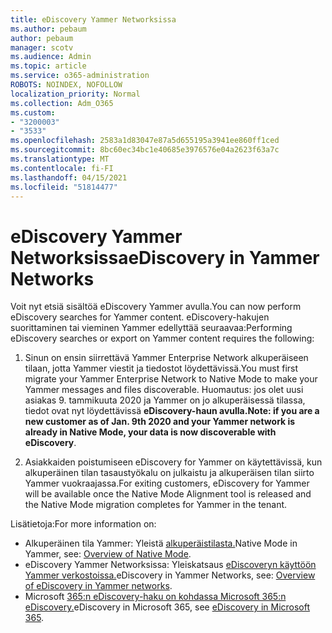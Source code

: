 ```yaml
---
title: eDiscovery Yammer Networksissa
ms.author: pebaum
author: pebaum
manager: scotv
ms.audience: Admin
ms.topic: article
ms.service: o365-administration
ROBOTS: NOINDEX, NOFOLLOW
localization_priority: Normal
ms.collection: Adm_O365
ms.custom:
- "3200003"
- "3533"
ms.openlocfilehash: 2583a1d83047e87a5d655195a3941ee860ff1ced
ms.sourcegitcommit: 8bc60ec34bc1e40685e3976576e04a2623f63a7c
ms.translationtype: MT
ms.contentlocale: fi-FI
ms.lasthandoff: 04/15/2021
ms.locfileid: "51814477"
---
```

# <a name="ediscovery-in-yammer-networks"></a><span data-ttu-id="8cfd3-102">eDiscovery Yammer Networksissa</span><span class="sxs-lookup"><span data-stu-id="8cfd3-102">eDiscovery in Yammer Networks</span></span>

<span data-ttu-id="8cfd3-103">Voit nyt etsiä sisältöä eDiscovery Yammer avulla.</span><span class="sxs-lookup"><span data-stu-id="8cfd3-103">You can now perform eDiscovery searches for Yammer content.</span></span>  <span data-ttu-id="8cfd3-104">eDiscovery-hakujen suorittaminen tai vieminen Yammer edellyttää seuraavaa:</span><span class="sxs-lookup"><span data-stu-id="8cfd3-104">Performing eDiscovery searches or export on Yammer content requires the following:</span></span>

1. <span data-ttu-id="8cfd3-105">Sinun on ensin siirrettävä Yammer Enterprise Network alkuperäiseen tilaan, jotta Yammer viestit ja tiedostot löydettävissä.</span><span class="sxs-lookup"><span data-stu-id="8cfd3-105">You must first migrate your Yammer Enterprise Network to Native Mode to make your Yammer messages and files discoverable.</span></span> <span data-ttu-id="8cfd3-106">Huomautus: jos olet uusi asiakas 9. tammikuuta 2020 ja Yammer on jo alkuperäisessä tilassa, tiedot ovat nyt löydettävissä **eDiscovery-haun avulla.**</span><span class="sxs-lookup"><span data-stu-id="8cfd3-106">**Note: if you are a new customer as of Jan. 9th 2020 and your Yammer network is already in Native Mode, your data is now discoverable with eDiscovery**.</span></span>

2. <span data-ttu-id="8cfd3-107">Asiakkaiden poistumiseen eDiscovery for Yammer on käytettävissä, kun alkuperäinen tilan tasaustyökalu on julkaistu ja alkuperäisen tilan siirto Yammer vuokraajassa.</span><span class="sxs-lookup"><span data-stu-id="8cfd3-107">For exiting customers, eDiscovery for Yammer will be available once the Native Mode Alignment tool is released and the Native Mode migration completes for Yammer in the tenant.</span></span>

<span data-ttu-id="8cfd3-108">Lisätietoja:</span><span class="sxs-lookup"><span data-stu-id="8cfd3-108">For more information on:</span></span>

- <span data-ttu-id="8cfd3-109">Alkuperäinen tila Yammer: Yleistä [alkuperäistilasta.](https://docs.microsoft.com/yammer/configure-your-yammer-network/overview-native-mode)</span><span class="sxs-lookup"><span data-stu-id="8cfd3-109">Native Mode in Yammer, see: [Overview of Native Mode](https://docs.microsoft.com/yammer/configure-your-yammer-network/overview-native-mode).</span></span>
- <span data-ttu-id="8cfd3-110">eDiscovery Yammer Networksissa: Yleiskatsaus [eDiscoveryn käyttöön Yammer verkostoissa.](https://docs.microsoft.com/yammer/manage-security-and-compliance/overview-of-ediscovery)</span><span class="sxs-lookup"><span data-stu-id="8cfd3-110">eDiscovery in Yammer Networks, see: [Overview of eDiscovery in Yammer networks](https://docs.microsoft.com/yammer/manage-security-and-compliance/overview-of-ediscovery).</span></span>
- <span data-ttu-id="8cfd3-111">Microsoft [365:n eDiscovery-haku on kohdassa Microsoft 365:n eDiscovery.](https://docs.microsoft.com/microsoft-365/compliance/ediscovery)</span><span class="sxs-lookup"><span data-stu-id="8cfd3-111">eDiscovery in Microsoft  365, see [eDiscovery in Microsoft 365](https://docs.microsoft.com/microsoft-365/compliance/ediscovery).</span></span>
